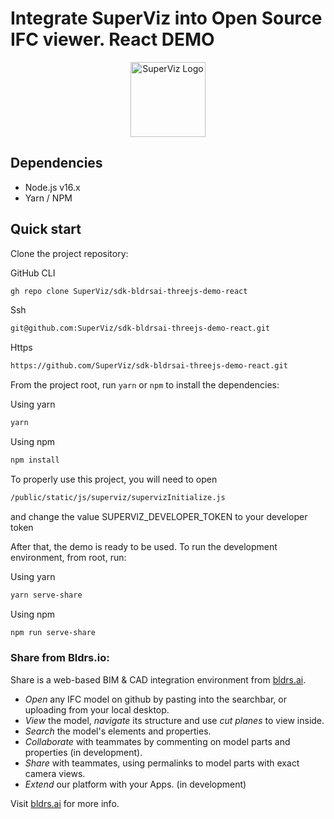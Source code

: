 # Integrate SuperViz into Open Source IFC viewer. React DEMO


<p align="center">
   <a href="https://superviz.com/" target="blank"><img src="https://avatars.githubusercontent.com/u/56120553?s=200&v=4" width="120" alt="SuperViz Logo" /></a>
</p>

## Dependencies

* Node.js v16.x
* Yarn / NPM

## Quick start

Clone the project repository:

GitHub CLI
```bash
gh repo clone SuperViz/sdk-bldrsai-threejs-demo-react
```
Ssh
```bash
git@github.com:SuperViz/sdk-bldrsai-threejs-demo-react.git
```
Https
```bash
https://github.com/SuperViz/sdk-bldrsai-threejs-demo-react.git
```

From the project root, run `yarn` or `npm` to install the dependencies:

Using yarn
```bash
yarn
```

Using npm
```bash
npm install
```

To properly use this project, you will need to open 
```bash
/public/static/js/superviz/supervizInitialize.js
```
and change the value SUPERVIZ_DEVELOPER_TOKEN to your developer token

After that, the demo is ready to be used. To run the development environment, from root, run:

Using yarn
```bash
yarn serve-share
```

Using npm
```bash
npm run serve-share
```

### Share from Bldrs.io:

Share is a web-based BIM & CAD integration environment from [bldrs.ai](https://bldrs.ai/).

- *Open* any IFC model on github by pasting into the searchbar, or uploading from your local desktop.
- *View* the model, *navigate* its structure and use *cut planes* to view inside.
- *Search* the model's elements and properties.
- *Collaborate* with teammates by commenting on model parts and properties (in development).
- *Share* with teammates, using permalinks to model parts with exact camera views.
- *Extend* our platform with your Apps. (in development)

Visit [bldrs.ai](https://bldrs.ai/) for more info.
